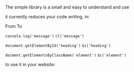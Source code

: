 
The simple library is a small and easy to understand and use

it currently reduces your code writing, in:

  From                                                  To
  
<code>console.log('message')</code>                     <code>cl('message')</code>

<code>document.getElementById('heading')</code>         <code>$i('heading')</code>

<code>docment.getElementsByClassName('element')</code>  <code>$c('element')</code> 


to use it in your website: 

<code><script src="https://raw.githubusercontent.com/Ahmed-E-Elswerkey/simple-js/master/lib.js"></script></code>
